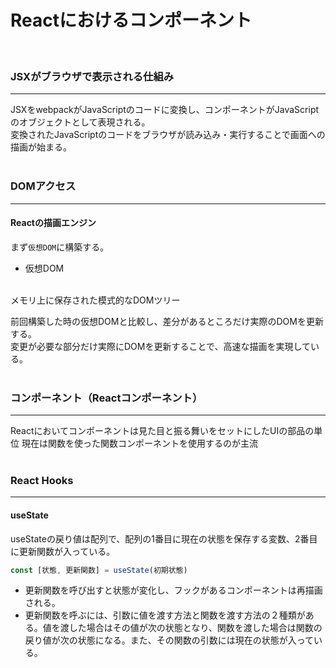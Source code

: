 # Reactにおけるコンポーネント
<br>

### JSXがブラウザで表示される仕組み
<hr>
JSXをwebpackがJavaScriptのコードに変換し、コンポーネントがJavaScriptのオブジェクトとして表現される。<br>
変換されたJavaScriptのコードをブラウザが読み込み・実行することで画面への描画が始まる。
<br>
<br>

### DOMアクセス
<hr>

#### Reactの描画エンジン
まず`仮想DOM`に構築する。
* 仮想DOM
<br>
メモリ上に保存された模式的なDOMツリー

前回構築した時の仮想DOMと比較し、差分があるところだけ実際のDOMを更新する。
<br>
変更が必要な部分だけ実際にDOMを更新することで、高速な描画を実現している。
<br>
<br>

### コンポーネント（Reactコンポーネント）
<hr>
Reactにおいてコンポーネントは見た目と振る舞いをセットにしたUIの部品の単位
現在は関数を使った関数コンポーネントを使用するのが主流
<br>
<br>

### React Hooks
<hr>

#### useState
useStateの戻り値は配列で、配列の1番目に現在の状態を保存する変数、2番目に更新関数が入っている。
```javascript
const [状態, 更新関数] = useState(初期状態)
```
* 更新関数を呼び出すと状態が変化し、フックがあるコンポーネントは再描画される。
* 更新関数を呼ぶには、引数に値を渡す方法と関数を渡す方法の２種類がある。値を渡した場合はその値が次の状態となり、関数を渡した場合は関数の戻り値が次の状態になる。また、その関数の引数には現在の状態が入っている。